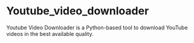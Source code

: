 # Youtube_video_downloader
Youtube Video Downloader is a Python-based tool to download YouTube videos in the best available quality.
